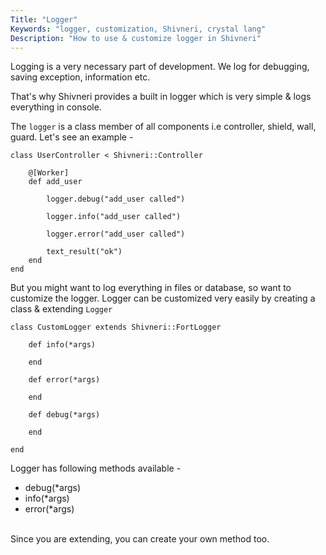 ```yaml
---
Title: "Logger"
Keywords: "logger, customization, Shivneri, crystal lang"
Description: "How to use & customize logger in Shivneri"
---
```


Logging is a very necessary part of development. We log for debugging, saving exception, information etc.

That's why Shivneri provides a built in logger which is very simple & logs everything in console.

The `logger` is a class member of all components i.e controller, shield, wall, guard. Let's see an example - 

```
class UserController < Shivneri::Controller
      
    @[Worker]
    def add_user

        logger.debug("add_user called")

        logger.info("add_user called")

        logger.error("add_user called")

        text_result("ok")
    end
end
```

But you might want to log everything in files or database, so want to customize the logger. Logger can be customized very easily by creating a class & extending `Logger` 

```
class CustomLogger extends Shivneri::FortLogger 
   
    def info(*args)
    
    end

    def error(*args)
    
    end

    def debug(*args)
    
    end
    
end
```

Logger has following methods available - 

* debug(*args)
* info(*args)
* error(*args)

<br>Since you are extending, you can create your own method too.
